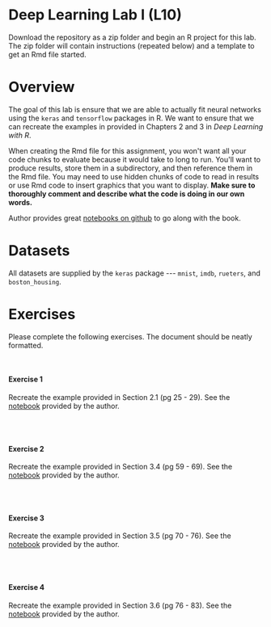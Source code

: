 # Deep Learning Lab I (L10)

Download the repository as a zip folder and begin an R project for this lab. The zip folder will contain instructions (repeated below) and a template to get an Rmd file started.

# Overview

The goal of this lab is ensure that we are able to actually fit neural networks using the `keras` and `tensorflow` packages in R. We want to ensure that we can recreate the examples in provided in Chapters 2 and 3 in *Deep Learning with R*.

When creating the Rmd file for this assignment, you won't want all your code chunks to evaluate because it would take to long to run. You'll want to produce results, store them in a subdirectory, and then reference them in the Rmd file. You may need to use hidden chunks of code to read in results or use Rmd code to insert graphics that you want to display. **Make sure to thoroughly comment and describe what the code is doing in our own words.**

Author provides great [notebooks on github](https://github.com/jjallaire/deep-learning-with-r-notebooks) to go along with the book.

# Datasets 

All datasets are supplied by the `keras` package --- `mnist`, `imdb`, `rueters`, and `boston_housing`.

# Exercises

Please complete the following exercises. The document should be neatly formatted. 

<br>

#### Exercise 1
Recreate the example provided in Section 2.1 (pg 25 - 29). See the [notebook](https://jjallaire.github.io/deep-learning-with-r-notebooks/notebooks/2.1-a-first-look-at-a-neural-network.nb.html) provided by the author.

<br><br>

#### Exercise 2
Recreate the example provided in Section 3.4 (pg 59 - 69). See the [notebook](https://jjallaire.github.io/deep-learning-with-r-notebooks/notebooks/3.4-classifying-movie-reviews.nb.html) provided by the author.

<br><br>

#### Exercise 3
Recreate the example provided in Section 3.5 (pg 70 - 76). See the [notebook](https://jjallaire.github.io/deep-learning-with-r-notebooks/notebooks/3.5-classifying-newswires.nb.html) provided by the author.

<br><br>

#### Exercise 4
Recreate the example provided in Section 3.6 (pg 76 - 83). See the [notebook](https://jjallaire.github.io/deep-learning-with-r-notebooks/notebooks/3.6-predicting-house-prices.nb.html) provided by the author.



